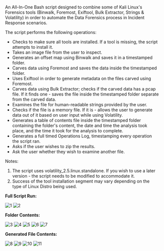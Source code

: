 An All-In-One Bash script designed to combine some of Kali Linux's Forensics tools (Binwalk, Foremost, Exiftool, Bulk Extractor, Strings & Volatility) in order to automate the Data Forensics process in Incident Response scenarios.

The script performs the following operations:
- Checks to make sure all tools are installed. If a tool is missing, the script attempts to install it.
- Takes an image file from the user to inspect.
- Generates an offset map using Binwalk and saves it in a timestamped folder.
- Carves data using Foremost and saves the data inside the timestamped folder.
- Uses Exiftool in order to generate metadata on the files carved using Foremost.
- Carves data using Bulk Extractor; checks if the carved data has a pcap file. If it finds one - saves the file inside the timestamped folder separate from the carved data.
- Examines the file for human-readable strings provided by the user.
- Checks if the file is a memory file. If it is - allows the user to generate data out of it based on user input while using Volatility.
- Generates a table of contents file inside the timestamped folder containing the folder's content, the date and time the analysis took place, and the time it took for the analysis to complete.
- Generates a full timed Operations Log, timestamping every operation the script ran.
- Asks if the user wishes to zip the results.
- Ask the user whether they wish to examine another file. 

Notes: 
1. The script uses volatility_2.5.linux.standalone. If you wish to use a later version - the script needs to be modified to accommodate it.
2. Success of the tool installation segment may vary depending on the type of Linux Distro being used.

<b>Full Script Run:</b>

![1](https://github.com/user-attachments/assets/d9db4913-d816-4b59-bcf1-00cf29d4014a)
![2](https://github.com/user-attachments/assets/09fe4620-8870-4900-8e24-5a253e5c44df)

<b>Folder Contents:</b>

![3](https://github.com/user-attachments/assets/f2283502-7188-442b-b823-08836734cc0f)
![4](https://github.com/user-attachments/assets/4e80aab4-b983-4ba3-addf-b34d407bd3b9)
![5](https://github.com/user-attachments/assets/f92e69e5-9d03-4375-a411-fa6d9827c1b1)
![6](https://github.com/user-attachments/assets/82ae11c9-e850-4a27-b0ff-8d3496b15588)
![7](https://github.com/user-attachments/assets/20a05bdb-9f2b-4786-95d3-e58923a5c068)

<b>Generated File Contents:</b>

![8](https://github.com/user-attachments/assets/e3690733-c5e7-4506-aff5-e771b4793627)
![9](https://github.com/user-attachments/assets/bcda2b5b-787a-464b-a8d8-20f84e47bfff)
![10](https://github.com/user-attachments/assets/6723b2f9-57aa-4904-87ad-3fa1e9e5f124)
![11](https://github.com/user-attachments/assets/ee302583-36be-4b07-b194-4f32e70e492a)
